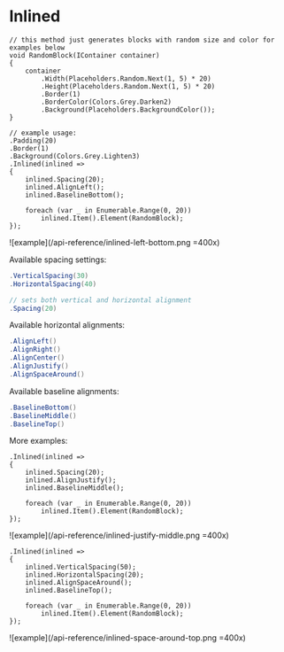 # Inlined

```c#{16-24}
// this method just generates blocks with random size and color for examples below
void RandomBlock(IContainer container)
{
    container
        .Width(Placeholders.Random.Next(1, 5) * 20)
        .Height(Placeholders.Random.Next(1, 5) * 20)
        .Border(1)
        .BorderColor(Colors.Grey.Darken2)
        .Background(Placeholders.BackgroundColor());
}

// example usage:
.Padding(20)
.Border(1)
.Background(Colors.Grey.Lighten3)
.Inlined(inlined =>
{
    inlined.Spacing(20);
    inlined.AlignLeft();
    inlined.BaselineBottom();

    foreach (var _ in Enumerable.Range(0, 20))
        inlined.Item().Element(RandomBlock);
});
```

![example](/api-reference/inlined-left-bottom.png =400x)

Available spacing settings:
```c#
.VerticalSpacing(30)
.HorizontalSpacing(40)

// sets both vertical and horizontal alignment
.Spacing(20)
```

Available horizontal alignments:
```c#
.AlignLeft()
.AlignRight()
.AlignCenter()
.AlignJustify()
.AlignSpaceAround()
```

Available baseline alignments:
```c#
.BaselineBottom()
.BaselineMiddle()
.BaselineTop()
```

More examples:
```c#{3-5}
.Inlined(inlined =>
{
    inlined.Spacing(20);
    inlined.AlignJustify();
    inlined.BaselineMiddle();

    foreach (var _ in Enumerable.Range(0, 20))
        inlined.Item().Element(RandomBlock);
});
```
![example](/api-reference/inlined-justify-middle.png =400x)

```c#{3-6}
.Inlined(inlined =>
{
    inlined.VerticalSpacing(50);
    inlined.HorizontalSpacing(20);
    inlined.AlignSpaceAround();
    inlined.BaselineTop();

    foreach (var _ in Enumerable.Range(0, 20))
        inlined.Item().Element(RandomBlock);
});
```

![example](/api-reference/inlined-space-around-top.png =400x)